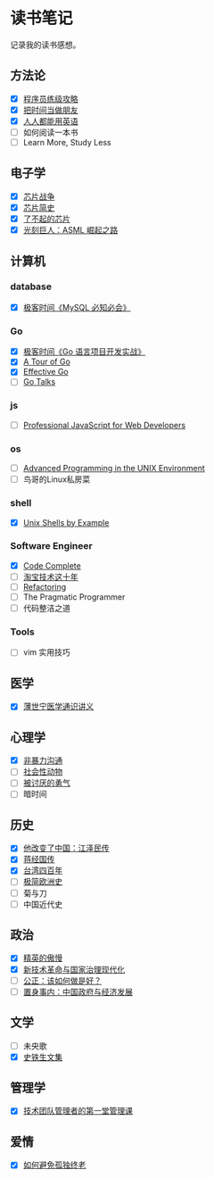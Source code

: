 # 读书笔记

记录我的读书感想。

## 方法论

- [x] [程序员练级攻略](method/programmer_improvement_guide)
- [x] [把时间当做朋友](psychology/time_as_a_friend/README.md)
- [x] [人人都能用英语](language/english/everyone_can_use_english/README.md)
- [ ] 如何阅读一本书
- [ ] Learn More, Study Less

## 电子学

- [x] [芯片战争](electronics/chip_war/README.md)
- [x] [芯片简史](electronics/a_brief_history_of_chips/README.md)
- [x] [了不起的芯片](electronics/the_marvelous_chip/README.md)
- [x] [光刻巨人：ASML 崛起之路](electronics/asml_architects/README.md)

## 计算机

### database

- [x] [极客时间《MySQL 必知必会》](computer/db/mysql_must_know)

### Go

- [x] [极客时间《Go 语言项目开发实战》](computer/go/go_project_develop_guide)
- [x] [A Tour of Go](computer/go/a_tour_of_go)
- [x] [Effective Go](computer/go/effective_go)
- [ ] [Go Talks](computer/go/go_talks)

### js

- [ ] [Professional JavaScript for Web Developers](computer/js/professional)

### os

- [ ] [Advanced Programming in the UNIX Environment](computer/os/apue)
- [ ] 鸟哥的Linux私房菜

### shell

- [x] [Unix Shells by Example](computer/shell/use)

### Software Engineer

- [x] [Code Complete](computer/se/code_complete)
- [ ] [淘宝技术这十年](computer/it/taobao)
- [ ] [Refactoring](computer/se/refactoring)
- [ ] The Pragmatic Programmer
- [ ] 代码整洁之道

### Tools

- [ ] vim 实用技巧

## 医学

- [x] [薄世宁医学通识讲义](medicine/medicine_in_a_nutshell/README.md)

## 心理学

- [x] [非暴力沟通](psychology/nonviolent_communication)
- [ ] [社会性动物](psychology/the_social_animal)
- [ ] [被讨厌的勇气](psychology/beitaoyandeyongqi)
- [ ] 暗时间

## 历史

- [x] [他改变了中国：江泽民传](history/jiangzeminzhuan)
- [x] [蒋经国传](history/jiangjingguozhuan)
- [x] [台湾四百年](history/taiwan_400_years)
- [ ] [极简欧洲史](history/shortest_europe)
- [ ] 菊与刀
- [ ] 中国近代史

## 政治

- [x] [精英的傲慢](politics/the_tyranny_of_merit)
- [x] [新技术革命与国家治理现代化](politics/new_technology_revolution)
- [ ] [公正：该如何做是好？](politics/justice)
- [ ] [置身事内：中国政府与经济发展](politics/zhishengshinei)

## 文学

- [ ] 未央歌
- [x] [史铁生文集](literature/shitiesheng)

## 管理学

- [x] [技术团队管理者的第一堂管理课](management/tech_team_manager_lesson)

## 爱情

- [x] [如何避免孤独终老](./love/how_to_not_die_alone)
